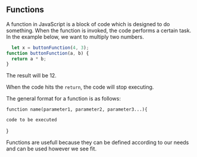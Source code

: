 ## Functions

A function in JavaScript is a block of code which is designed to do something. When the function is invoked, the code performs a certain task. In the example below, we want to multiply two numbers. 

``` javascript
  let x = buttonFunction(4, 3);   
function buttonFunction(a, b) {
  return a * b;            
}
```


The result will be 12. 

When the code hits the `return`, the code will stop executing. 

The general format for a function is as follows:

`function name(parameter1, parameter2, parameter3...){`

`code to be executed`

}

Functions are usefull because they can be defined according to our needs and can be used however we see fit. 